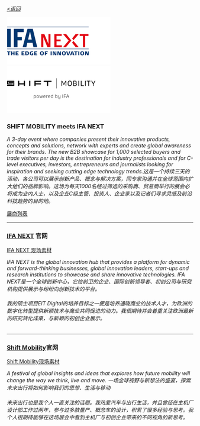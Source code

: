_[<返回](https://github.com/Jeremiah-Y/IFA2020/blob/master/IFA%202020%20%E6%8A%A5%E9%81%93%E8%AE%A1%E5%88%92/IFA2020%20%E6%8A%A5%E9%81%93%E8%AE%A1%E5%88%92.md)_

[![IFA NEXT](https://github.com/Jeremiah-Y/IFA2020/blob/master/IFA%202020%20%E6%8A%A5%E9%81%93%E8%AE%A1%E5%88%92/img/IFA_NEXT_XSTabletUpright2019.png)](https://b2b.ifa-berlin.com/IFA/IFANEXT/) [![SHIFT](https://github.com/Jeremiah-Y/IFA2020/blob/master/IFA%202020%20%E6%8A%A5%E9%81%93%E8%AE%A1%E5%88%92/img/shift_mobility_XSTabletUpright2019.png)](https://b2b.ifa-berlin.com/IFA/ConventionsConferences/Shiftautomotive/)

###  **SHIFT MOBILITY meets IFA NEXT**

_A 3-day event where companies present their innovative products, concepts and solutions, network with experts and create global awareness for their brands. The new B2B showcase for 1,000 selected buyers and trade visitors per day is the destination for industry professionals and for C-level executives, investors, entrepreneurs and journalists looking for inspiration and seeking cutting edge technology trends.这是一个持续三天的活动，各公司可以展示创新产品、概念与解决方案，同专家沟通并在全球范围内扩大他们的品牌影响。这场为每天1000名经过筛选的采购商、贸易商举行的展会必将成为业内人士，以及企业C级主管、投资人、企业家以及记者们寻求灵感及前沿科技趋势的目的地。_

[展商列表](https://github.com/Jeremiah-Y/IFA2020/blob/master/IFA%202020%20%E6%8A%A5%E9%81%93%E8%AE%A1%E5%88%92/list%20of%20exhibitors/List-of-Exhibitors-SHIFT-MOBILITY.pdf)

---
### [IFA NEXT](https://b2b.ifa-berlin.com/IFA/IFANEXT/) 官网
[IFA NEXT 现场素材](https://github.com/Jeremiah-Y/IFA2020/blob/master/IFA%202020%20%E6%8A%A5%E9%81%93%E8%AE%A1%E5%88%92/IFA%20NEXT%20%E7%8E%B0%E5%9C%BA%E7%B4%A0%E6%9D%90.md)

_IFA NEXT is the global innovation hub that provides a platform for dynamic and forward-thinking businesses, global innovation leaders, start-ups and research institutions to showcase and share innovative technologies. IFA NEXT是一个全球创新中心，它给前卫的企业、国际创新领导者、初创公司与研究机构提供展示与纷纷向创新技术的平台。_

###### 我的硕士项目EIT Digital的培养目标之一便是培养通晓商业的技术人才，为欧洲的数字化转型提供新颖技术与商业共同促进的动力。我很期待并会着重关注欧洲最新的研究转化成果，与新颖的初创企业展示。

---
### [Shift Mobility](https://shift-mobility-ifa.com/)官网
[Shift Mobility现场素材](https://github.com/Jeremiah-Y/IFA2020/blob/master/IFA%202020%20%E6%8A%A5%E9%81%93%E8%AE%A1%E5%88%92/Shift%20Mobility%E7%8E%B0%E5%9C%BA%E7%B4%A0%E6%9D%90.md)

_A festival of global insights and ideas that explores how future mobility will change the way we think, live and move. 一场全球视野与新想法的盛宴，探索未来出行将如何影响我们的思想、生活与移动_

###### 未来出行也是我个人一直关注的话题。我热爱汽车与出行生活，并且曾经在主机厂设计部工作过两年，参与过多款量产、概念车的设计，积累了很多经验与思考。我个人很期待能够在这场展会中看到主机厂与初创企业带来的不同视角的新思考。




